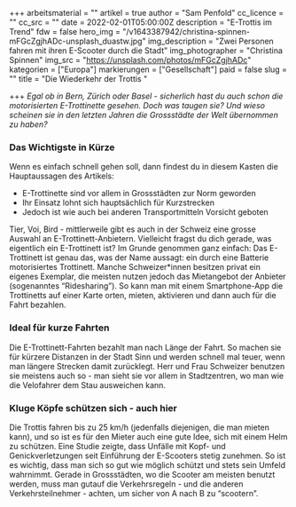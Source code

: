 +++
arbeitsmaterial = ""
artikel = true
author = "Sam Penfold"
cc_licence = ""
cc_src = ""
date = 2022-02-01T05:00:00Z
description = "E-Trottis im Trend"
fdw = false
hero_img = "/v1643387942/christina-spinnen-mFGcZgjhADc-unsplash_duastw.jpg"
img_description = "Zwei Personen fahren mit ihren E-Scooter durch die Stadt"
img_photographer = "Christina Spinnen"
img_src = "https://unsplash.com/photos/mFGcZgjhADc"
kategorien = ["Europa"]
markierungen = ["Gesellschaft"]
paid = false
slug = ""
title = "Die Wiederkehr der Trottis "

+++
_Egal ob in Bern, Zürich oder Basel - sicherlich hast du auch schon die motorisierten E-Trottinette gesehen. Doch was taugen sie? Und wieso scheinen sie in den letzten Jahren die Grossstädte der Welt übernommen zu haben?_

### Das Wichtigste in Kürze

Wenn es einfach schnell gehen soll, dann findest du in diesem Kasten die Hauptaussagen des Artikels:

* E-Trottinette sind vor allem in Grossstädten zur Norm geworden
* Ihr Einsatz lohnt sich hauptsächlich für Kurzstrecken
* Jedoch ist wie auch bei anderen Transportmitteln Vorsicht geboten

Tier, Voi, Bird - mittlerweile gibt es auch in der Schweiz eine grosse Auswahl an E-Trottinett-Anbietern. Vielleicht fragst du dich gerade, was eigentlich ein E-Trottinett ist? Im Grunde genommen ganz einfach: Das E-Trottinett ist genau das, was der Name aussagt: ein durch eine Batterie motorisiertes Trottinett. Manche Schweizer*innen besitzen privat ein eigenes Exemplar, die meisten nutzen jedoch das Mietangebot der Anbieter (sogenanntes “Ridesharing”). So kann man mit einem Smartphone-App die Trottinetts auf einer Karte orten, mieten, aktivieren und dann auch für die Fahrt bezahlen.

### Ideal für kurze Fahrten

Die E-Trottinett-Fahrten bezahlt man nach Länge der Fahrt. So machen sie für kürzere Distanzen in der Stadt Sinn und werden schnell mal teuer, wenn man längere Strecken damit zurücklegt. Herr und Frau Schweizer benutzen sie meistens auch so - man sieht sie vor allem in Stadtzentren, wo man wie die Velofahrer dem Stau ausweichen kann.

### Kluge Köpfe schützen sich - auch hier

Die Trottis fahren bis zu 25 km/h (jedenfalls diejenigen, die man mieten kann), und so ist es für den Mieter auch eine gute Idee, sich mit einem Helm zu schützen. Eine Studie zeigte, dass Unfälle mit Kopf- und Genickverletzungen seit Einführung der E-Scooters stetig zunehmen. So ist es wichtig, dass man sich so gut wie möglich schützt und stets sein Umfeld wahrnimmt. Gerade in Grossstädten, wo die Scooter am meisten benutzt werden, muss man gutauf die Verkehrsregeln - und die anderen Verkehrsteilnehmer - achten, um sicher von A nach B zu “scootern”.